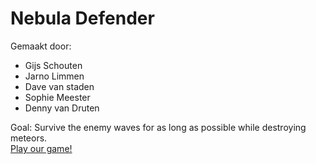 <h1>Nebula Defender</h1>

Gemaakt door:
- Gijs Schouten
- Jarno Limmen
- Dave van staden
- Sophie Meester
- Denny van Druten

Goal: Survive the enemy waves for as long as possible while destroying meteors.<br>
<a href="http://21969.hosts.ma-cloud.nl/expandingspace/" target='_blank'>Play our game!</a>
